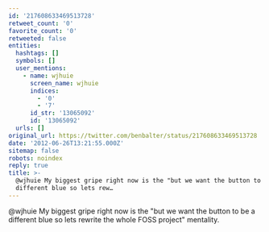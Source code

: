 ```yaml
---
id: '217608633469513728'
retweet_count: '0'
favorite_count: '0'
retweeted: false
entities:
  hashtags: []
  symbols: []
  user_mentions:
    - name: wjhuie
      screen_name: wjhuie
      indices:
        - '0'
        - '7'
      id_str: '13065092'
      id: '13065092'
  urls: []
original_url: https://twitter.com/benbalter/status/217608633469513728
date: '2012-06-26T13:21:55.000Z'
sitemap: false
robots: noindex
reply: true
title: >-
  @wjhuie My biggest gripe right now is the "but we want the button to be a
  different blue so lets rew…
---
```


@wjhuie My biggest gripe right now is the "but we want the button to be a different blue so lets rewrite the whole FOSS project" mentality.